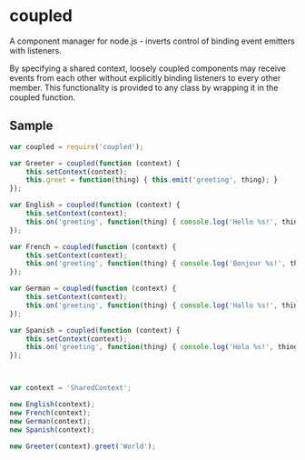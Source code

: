 coupled
=======

A component manager for node.js - inverts control of binding event emitters with listeners.

By specifying a shared context, loosely coupled components may receive events from each other without explicitly binding
 listeners to every other member. This functionality is provided to any class by wrapping it in the coupled function.


## Sample

```js
var coupled = require('coupled');

var Greeter = coupled(function (context) {
    this.setContext(context);
    this.greet = function(thing) { this.emit('greeting', thing); }
});

var English = coupled(function (context) {
    this.setContext(context);
    this.on('greeting', function(thing) { console.log('Hello %s!', thing); });
});

var French = coupled(function (context) {
    this.setContext(context);
    this.on('greeting', function(thing) { console.log('Bonjour %s!', thing); });
});

var German = coupled(function (context) {
    this.setContext(context);
    this.on('greeting', function(thing) { console.log('Hallo %s!', thing); });
});

var Spanish = coupled(function (context) {
    this.setContext(context);
    this.on('greeting', function(thing) { console.log('Hola %s!', thing); });
});



var context = 'SharedContext';

new English(context);
new French(context);
new German(context);
new Spanish(context);

new Greeter(context).greet('World');
```